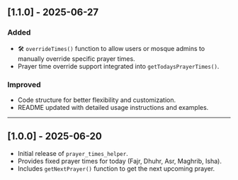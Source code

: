 ## [1.1.0] - 2025-06-27

### Added
- 🛠️ `overrideTimes()` function to allow users or mosque admins to manually override specific prayer times.
- Prayer time override support integrated into `getTodaysPrayerTimes()`.

### Improved
- Code structure for better flexibility and customization.
- README updated with detailed usage instructions and examples.

---

## [1.0.0] - 2025-06-20

- Initial release of `prayer_times_helper`.
- Provides fixed prayer times for today (Fajr, Dhuhr, Asr, Maghrib, Isha).
- Includes `getNextPrayer()` function to get the next upcoming prayer.
